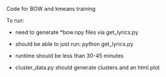 Code for BOW and kmeans training

To run:
- need to generate *bow.npy files via get_lyrics.py
- should be able to just run:
    python get_lyrics.py

- runtime should be less than 30-45 minutes


- cluster_data.py should generate clusters and an html plot


